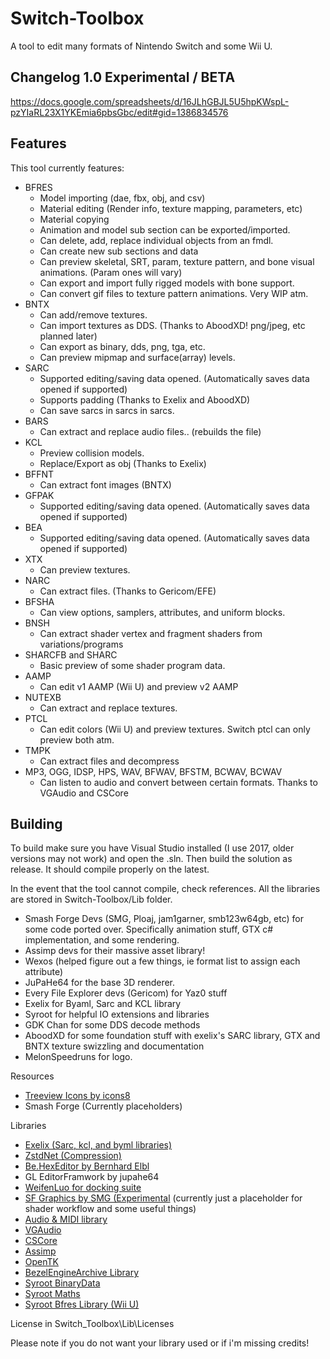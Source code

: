 # Switch-Toolbox
A tool to edit many formats of Nintendo Switch and some Wii U. 

## Changelog 1.0 Experimental / BETA
https://docs.google.com/spreadsheets/d/16JLhGBJL5U5hpKWspL-pzYIaRL23X1YKEmia6pbsGbc/edit#gid=1386834576

## Features

This tool currently features:
- BFRES
   - Model importing (dae, fbx, obj, and csv)
   - Material editing (Render info, texture mapping, parameters, etc)
   - Material copying
   - Animation and model sub section can be exported/imported.
   - Can delete, add, replace individual objects from an fmdl.
   - Can create new sub sections and data
   - Can preview skeletal, SRT, param, texture pattern, and bone visual animations. (Param ones will vary)
   - Can export and import fully rigged models with bone support.
   - Can convert gif files to texture pattern animations. Very WIP atm.
- BNTX
   - Can add/remove textures.
   - Can import textures as DDS. (Thanks to AboodXD! png/jpeg, etc planned later)
   - Can export as binary, dds, png, tga, etc.
   - Can preview mipmap and surface(array) levels.
- SARC
   - Supported editing/saving data opened. (Automatically saves data opened if supported)
   - Supports padding (Thanks to Exelix and AboodXD)
   - Can save sarcs in sarcs in sarcs.
- BARS
   - Can extract and replace audio files.. (rebuilds the file)
- KCL
   - Preview collision models.
   - Replace/Export as obj (Thanks to Exelix)
- BFFNT
   - Can extract font images (BNTX)
- GFPAK
   - Supported editing/saving data opened. (Automatically saves data opened if supported)
- BEA
   - Supported editing/saving data opened. (Automatically saves data opened if supported)
- XTX
   - Can preview textures.
- NARC
   - Can extract files. (Thanks to Gericom/EFE)
- BFSHA
   - Can view options, samplers, attributes, and uniform blocks.
- BNSH
   - Can extract shader vertex and fragment shaders from variations/programs
- SHARCFB and SHARC
   - Basic preview of some shader program data.
- AAMP
   - Can edit v1 AAMP (Wii U) and preview v2 AAMP
- NUTEXB
   - Can extract and replace textures.
- PTCL
   - Can edit colors (Wii U) and preview textures. Switch ptcl can only preview both atm.
- TMPK
  - Can extract files and decompress
- MP3, OGG, IDSP, HPS, WAV, BFWAV, BFSTM, BCWAV, BCWAV
  - Can listen to audio and convert between certain formats. Thanks to VGAudio and CSCore
	

   
## Building
To build make sure you have Visual Studio installed (I use 2017, older versions may not work) and open the .sln. Then build the solution as release. It should compile properly on the latest.

In the event that the tool cannot compile, check references. All the libraries are stored in Switch-Toolbox/Lib folder. 

- Smash Forge Devs (SMG, Ploaj,  jam1garner, smb123w64gb, etc) for some code ported over. Specifically animation stuff, GTX c# implementation, and some rendering.
- Assimp devs for their massive asset library!
- Wexos (helped figure out a few things, ie format list to assign each attribute)
- JuPaHe64 for the base 3D renderer.
- Every File Explorer devs (Gericom) for Yaz0 stuff
- Exelix for Byaml, Sarc and KCL library
- Syroot for helpful IO extensions and libraries
- GDK Chan for some DDS decode methods
- AboodXD for some foundation stuff with exelix's SARC library, GTX and BNTX texture swizzling and documentation
- MelonSpeedruns for logo.

Resources
- [Treeview Icons by icons8](https://icons8.com/)
- Smash Forge (Currently placeholders)

Libraries
- [Exelix (Sarc, kcl, and byml libraries)](https://github.com/exelix11/EditorCore/tree/master/FileFormatPlugins)
- [ZstdNet (Compression)](https://github.com/skbkontur/ZstdNet)
- [Be.HexEditor by Bernhard Elbl](https://sourceforge.net/projects/hexbox/)
- GL EditorFramwork by jupahe64
- [WeifenLuo for docking suite](http://dockpanelsuite.com/)
- [SF Graphics by SMG (Experimental](https://github.com/ScanMountGoat/SFGraphics) (currently just a placeholder for shader workflow and some useful things)
- [Audio & MIDI library](https://github.com/naudio/NAudio)
- [VGAudio](https://github.com/Thealexbarney/VGAudio)
- [CSCore](https://github.com/filoe/cscore)
- [Assimp](https://bitbucket.org/Starnick/assimpnet/src/master/)
- [OpenTK](https://github.com/opentk/opentk)
- [BezelEngineArchive Library](https://github.com/KillzXGaming/BEA-Library-Editor)
- [Syroot BinaryData](https://gitlab.com/Syroot/BinaryData)
- [Syroot Maths](https://gitlab.com/Syroot/Maths)
- [Syroot Bfres Library (Wii U)](https://gitlab.com/Syroot/NintenTools.Bfres)

License
 in Switch_Toolbox\Lib\Licenses
 
 Please note if you do not want your library used or if i'm missing credits! 
